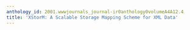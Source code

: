 ```yaml
---
anthology_id: 2001.wwwjournals_journal-ir0anthology0volumeA4A12.4
title: 'XStorM: A Scalable Storage Mapping Scheme for XML Data'
---
```

